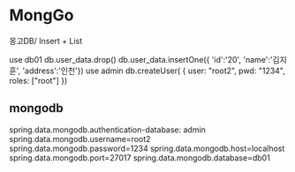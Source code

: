 # MongGo
몽고DB/ Insert + List

use db01
db.user_data.drop()
db.user_data.insertOne({ 'id':'20', 'name':'김지훈', 'address':'인천'})
use admin
db.createUser( { user: "root2", pwd: "1234", roles: ["root"] })


## mongodb
spring.data.mongodb.authentication-database: admin
spring.data.mongodb.username=root2
spring.data.mongodb.password=1234
spring.data.mongodb.host=localhost
spring.data.mongodb.port=27017
spring.data.mongodb.database=db01
